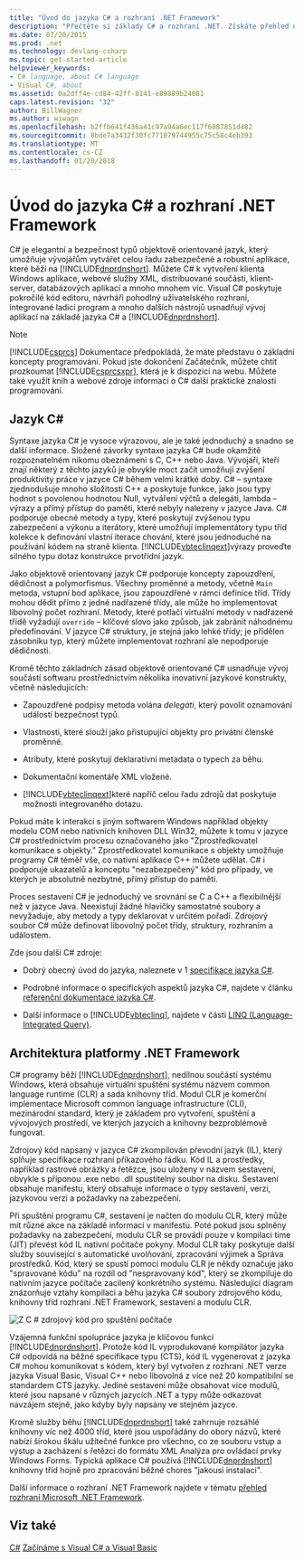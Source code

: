 ```yaml
---
title: "Úvod do jazyka C# a rozhraní .NET Framework"
description: "Přečtěte si základy C# a rozhraní .NET. Získáte přehled o jazyka C# a ekosystém .NET."
ms.date: 07/20/2015
ms.prod: .net
ms.technology: devlang-csharp
ms.topic: get-started-article
helpviewer_keywords:
- C# language, about C# language
- Visual C#, about
ms.assetid: 0a2dff4e-cd84-42ff-8141-e89889b24081
caps.latest.revision: "32"
author: BillWagner
ms.author: wiwagn
ms.openlocfilehash: b2ffb641f436a41c97a94a6ec117f6087851d482
ms.sourcegitcommit: 8bde7a3432f30fc771079744955c75c58c4eb393
ms.translationtype: MT
ms.contentlocale: cs-CZ
ms.lasthandoff: 01/20/2018
---
```

# <a name="introduction-to-the-c-language-and-the-net-framework"></a>Úvod do jazyka C# a rozhraní .NET Framework
C# je elegantní a bezpečnost typů objektově orientované jazyk, který umožňuje vývojářům vytvářet celou řadu zabezpečené a robustní aplikace, které běží na [!INCLUDE[dnprdnshort](~/includes/dnprdnshort-md.md)]. Můžete C# k vytvoření klienta Windows aplikace, webové služby XML, distribuované součásti, klient-server, databázových aplikací a mnoho mnohem víc. Visual C# poskytuje pokročilé kód editoru, návrháři pohodlný uživatelského rozhraní, integrované ladicí program a mnoho dalších nástrojů usnadňují vývoj aplikací na základě jazyka C# a [!INCLUDE[dnprdnshort](~/includes/dnprdnshort-md.md)].  
  
> [!NOTE]
> [!INCLUDE[csprcs](~/includes/csprcs-md.md)] Dokumentace předpokládá, že máte představu o základní koncepty programování. Pokud jste dokončení Začátečník, můžete chtít prozkoumat [!INCLUDE[csprcsxpr](~/includes/csprcsxpr-md.md)], která je k dispozici na webu. Můžete také využít knih a webové zdroje informací o C# další praktické znalosti programování.  
  
## <a name="c-language"></a>Jazyk C#  
 Syntaxe jazyka C# je vysoce výrazovou, ale je také jednoduchý a snadno se další informace. Složené závorky syntaxe jazyka C# bude okamžitě rozpoznatelném nikomu obeznámeni s C, C++ nebo Java. Vývojáři, kteří znají některý z těchto jazyků je obvykle moct začít umožňují zvýšení produktivity práce v jazyce C# během velmi krátké doby. C# – syntaxe zjednodušuje mnoho složitosti C++ a poskytuje funkce, jako jsou typy hodnot s povolenou hodnotou Null, vytváření výčtů a delegáti, lambda – výrazy a přímý přístup do paměti, které nebyly nalezeny v jazyce Java. C# podporuje obecné metody a typy, které poskytují zvýšenou typu zabezpečení a výkonu a iterátory, které umožňují implementátory typu tříd kolekce k definování vlastní iterace chování, které jsou jednoduché na používání kódem na straně klienta. [!INCLUDE[vbteclinqext](~/includes/vbteclinqext-md.md)]výrazy proveďte silného typu dotaz konstrukce prvotřídní jazyk.  
  
 Jako objektově orientovaný jazyk C# podporuje koncepty zapouzdření, dědičnost a polymorfismus. Všechny proměnné a metody, včetně `Main` metoda, vstupní bod aplikace, jsou zapouzdřené v rámci definice tříd. Třídy mohou dědit přímo z jedné nadřazené třídy, ale může ho implementovat libovolný počet rozhraní. Metody, které potlačí virtuální metody v nadřazené třídě vyžadují `override` – klíčové slovo jako způsob, jak zabránit náhodnému předefinování. V jazyce C# struktury, je stejná jako lehké třídy; je přidělen zásobníku typ, který můžete implementovat rozhraní ale nepodporuje dědičnosti.  
  
 Kromě těchto základních zásad objektově orientované C# usnadňuje vývoj součástí softwaru prostřednictvím několika inovativní jazykové konstrukty, včetně následujících:  
  
-   Zapouzdřené podpisy metoda volána *delegáti*, který povolit oznamování událostí bezpečnost typů.  
  
-   Vlastnosti, které slouží jako přistupující objekty pro privátní členské proměnné.  
  
-   Atributy, které poskytují deklarativní metadata o typech za běhu.  
  
-   Dokumentační komentáře XML vložené.  
  
-   [!INCLUDE[vbteclinqext](~/includes/vbteclinqext-md.md)]které napříč celou řadu zdrojů dat poskytuje možnosti integrovaného dotazu.  
  
 Pokud máte k interakci s jiným softwarem Windows například objekty modelu COM nebo nativních knihoven DLL Win32, můžete k tomu v jazyce C# prostřednictvím procesu označovaného jako "Zprostředkovatel komunikace s objekty." Zprostředkovatel komunikace s objekty umožňuje programy C# téměř vše, co nativní aplikace C++ můžete udělat. C# i podporuje ukazatelů a konceptu "nezabezpečený" kód pro případy, ve kterých je absolutně nezbytné, přímý přístup do paměti.  
  
 Proces sestavení C# je jednoduchý ve srovnání se C a C++ a flexibilnější než v jazyce Java. Neexistují žádné hlavičky samostatné soubory a nevyžaduje, aby metody a typy deklarovat v určitém pořadí. Zdrojový soubor C# může definovat libovolný počet třídy, struktury, rozhraním a událostem.  
  
 Zde jsou další C# zdroje:  
  
-   Dobrý obecný úvod do jazyka, naleznete v 1 [specifikace jazyka C#](../../csharp/language-reference/language-specification/index.md).  
  
-   Podrobné informace o specifických aspektů jazyka C#, najdete v článku [referenční dokumentace jazyka C#](../../csharp/language-reference/index.md).  
  
-   Další informace o [!INCLUDE[vbteclinq](~/includes/vbteclinq-md.md)], najdete v části [LINQ (Language-Integrated Query)](../programming-guide/concepts/linq/index.md).  

## <a name="net-framework-platform-architecture"></a>Architektura platformy .NET Framework  
 C# programy běží [!INCLUDE[dnprdnshort](~/includes/dnprdnshort-md.md)], nedílnou součástí systému Windows, která obsahuje virtuální spuštění systému názvem common language runtime (CLR) a sada knihovny tříd. Modul CLR je komerční implementace Microsoft common language infrastructure (CLI), mezinárodní standard, který je základem pro vytvoření, spuštění a vývojových prostředí, ve kterých jazycích a knihovny bezproblémově fungovat.  
  
 Zdrojový kód napsaný v jazyce C# zkompilován převodní jazyk (IL), který splňuje specifikace rozhraní příkazového řádku. Kód IL a prostředky, například rastrové obrázky a řetězce, jsou uloženy v názvem sestavení, obvykle s příponou .exe nebo .dll spustitelný soubor na disku. Sestavení obsahuje manifestu, který obsahuje informace o typy sestavení, verzi, jazykovou verzi a požadavky na zabezpečení.  
  
 Při spuštění programu C#, sestavení je načten do modulu CLR, který může mít různé akce na základě informací v manifestu. Poté pokud jsou splněny požadavky na zabezpečení, modulu CLR se provádí pouze v kompilaci time (JIT) převést kód IL nativní počítače pokyny. Modul CLR taky poskytuje další služby související s automatické uvolňování, zpracování výjimek a Správa prostředků. Kód, který se spustí pomocí modulu CLR je někdy označuje jako "spravované kódu" na rozdíl od "nespravovaný kód", který se zkompiluje do nativním jazyce počítače zacílený konkrétního systému. Následující diagram znázorňuje vztahy kompilaci a běhu jazyka C# soubory zdrojového kódu, knihovny tříd rozhraní .NET Framework, sestavení a modulu CLR.  
  
 ![Z C &#35; zdrojový kód pro spuštění počítače](../../csharp/getting-started/media/netarchitecture.png "NETarchitecture")  
  
 Vzájemná funkční spolupráce jazyka je klíčovou funkcí [!INCLUDE[dnprdnshort](~/includes/dnprdnshort-md.md)]. Protože kód IL vyprodukované kompilátor jazyka C# odpovídá na běžné specifikace typu (CTS), kód IL vygenerovat z jazyka C# mohou komunikovat s kódem, který byl vytvořen z rozhraní .NET verze jazyka Visual Basic, Visual C++ nebo libovolná z více než 20 kompatibilní se standardem CTS jazyky. Jediné sestavení může obsahovat více modulů, které jsou napsané v různých jazycích .NET a typy může odkazovat navzájem stejně, jako kdyby byly napsány ve stejném jazyce.  
  
 Kromě služby běhu [!INCLUDE[dnprdnshort](~/includes/dnprdnshort-md.md)] také zahrnuje rozsáhlé knihovny víc než 4000 tříd, které jsou uspořádány do obory názvů, které nabízí širokou škálu užitečné funkce pro všechno, co ze souboru vstup a výstup a zacházení s řetězci do formátu XML Analýza pro ovládací prvky Windows Forms. Typická aplikace C# používá [!INCLUDE[dnprdnshort](~/includes/dnprdnshort-md.md)] knihovny tříd hojně pro zpracování běžné chores "jakousi instalaci".  
  
 Další informace o rozhraní .NET Framework najdete v tématu [přehled rozhraní Microsoft .NET Framework](../../framework/get-started/overview.md).  
  
## <a name="see-also"></a>Viz také  
 [C#](../../csharp/index.md) [Začínáme s Visual C# a Visual Basic](/visualstudio/ide/getting-started-with-visual-csharp-and-visual-basic)
